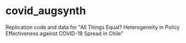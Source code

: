 # covid_augsynth
Replication code and data for "All Things Equal? Heterogeneity in Policy Effectiveness against COVID-19 Spread in Chile"
